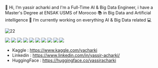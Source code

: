 👋 Hi, I’m yassir acharki and I'm a Full-Time AI & Big Data Engineer, i  have a Master's Degree at ENSAK USMS of Morocoo 📚 in Big Data and Artificial intelligence 👀 I’m currently working on everything AI & Big Data related 💻

![22](https://github.com/user-attachments/assets/2a44d366-2fa0-4816-af9b-267c65ab4750)

<img src ="https://img.shields.io/badge/TensorFlow-%23FF6F00.svg?style=for-the-badge&logo=TensorFlow&logoColor=white" style="display: inline-block;">    <img src ="https://img.shields.io/badge/Keras-%23D00000.svg?style=for-the-badge&logo=Keras&logoColor=white" style="display: inline-block;">    <img src ="https://img.shields.io/badge/PyTorch-%23EE4C2C.svg?style=for-the-badge&logo=PyTorch&logoColor=white" style="display: inline-block;">    <img src ="https://img.shields.io/badge/python-3670A0?style=for-the-badge&logo=python&logoColor=ffdd54" style="display: inline-block;">    <img src ="https://img.shields.io/badge/Linux-FCC624?style=for-the-badge&logo=linux&logoColor=black" style="display: inline-block;">    <img src ="https://img.shields.io/badge/Anaconda-%2344A833.svg?style=for-the-badge&logo=anaconda&logoColor=white" style="display: inline-block;">    <img src ="https://img.shields.io/badge/github-%23121011.svg?style=for-the-badge&logo=github&logoColor=white" style="display: inline-block;">    <img src ="https://img.shields.io/badge/pycharm-143?style=for-the-badge&logo=pycharm&logoColor=black&color=black&labelColor=green" style="display: inline-block;">    <img src ="https://img.shields.io/badge/pandas-%23150458.svg?style=for-the-badge&logo=pandas&logoColor=white" style="display: inline-block;">    <img src ="https://img.shields.io/badge/numpy-%23013243.svg?style=for-the-badge&logo=numpy&logoColor=white" style="display: inline-block;">    

- Kaggle : https://www.kaggle.com/yacharki
- Linkedin : https://www.linkedin.com/in/yassir-acharki/
- HuggingFace : https://huggingface.co/yassiracharki

